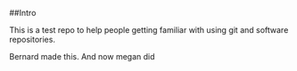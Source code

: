 ##Intro

This is a test repo to help people getting familiar with using git and software repositories.

Bernard made this. 
And now megan did

